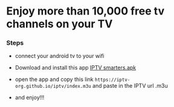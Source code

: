 # Enjoy more than 10,000 free tv channels on your TV


### Steps
- connect your android tv to your wifi
- Download and install this app [IPTV smarters.apk](https://github.com/xiv3r/IPTV/releases/download/IPTV/IPTV-Smarters-Pro-v3.1.5.1.apk)
- open the app and copy this link `https://iptv-org.github.io/iptv/index.m3u` and paste in the IPTV url .m3u

- and enjoy!!!
